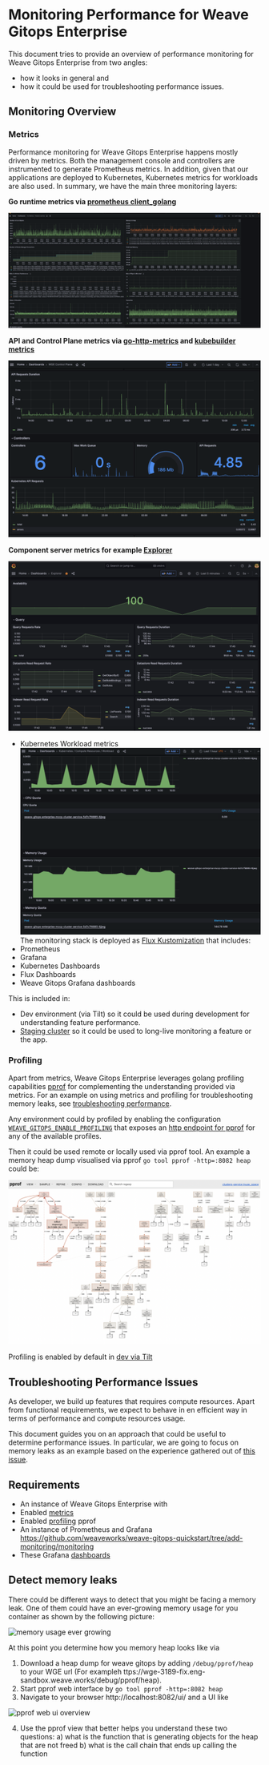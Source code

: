 # Monitoring Performance for Weave Gitops Enterprise

This document tries to provide an overview of performance monitoring for Weave Gitops Enterprise from two angles:
- how it looks in general and 
- how it could be used for troubleshooting performance issues.

## Monitoring Overview

### Metrics

Performance monitoring for Weave Gitops Enterprise happens mostly driven by metrics. Both the management console and controllers
are instrumented to generate Prometheus metrics. In addition, given that our applications are deployed to Kubernetes, 
Kubernetes metrics for workloads are also used. In summary, we have the main three monitoring layers:

 **Go runtime metrics via [prometheus client_golang](https://github.com/prometheus/client_golang/blob/1bae6c1e6314f6a20be183a7277059630780232a/prometheus/collectors/go_collector_latest.go)**

![overview-golang-runtime.png](monitoring%2Fimgs%2Foverview-golang-runtime.png)

 **API and Control Plane metrics via [go-http-metrics](https://github.com/slok/go-http-metrics) and [kubebuilder metrics](https://book.kubebuilder.io/reference/metrics-reference)**

![overview-wge.png](monitoring%2Fimgs%2Foverview-wge.png)

 **Component server metrics for example [Explorer](https://github.com/weaveworks/weave-gitops-enterprise/blob/b643619464104e59a17e77a697cd7c290f96889a/pkg/query/collector/metrics/recorder.go)**

![explorer emtrics](monitoring%2Fimgs%2Fexplorer-query-metrics-87ba3ddbfb12169b31b27e4f9ea8c722.png)

 - Kubernetes Workload metrics
![overview-kubernetes.png](monitoring%2Fimgs%2Foverview-kubernetes.png)
The monitoring stack is deployed as [Flux Kustomization](https://github.com/weaveworks/weave-gitops-quickstart/tree/add-monitoring) that includes:
- Prometheus 
- Grafana
- Kubernetes Dashboards
- Flux Dashboards 
- Weave Gitops Grafana dashboards

This is included in:
- Dev environment (via Tilt) so it could be used during development for understanding feature performance.
- [Staging cluster](https://github.com/weaveworks/weave-gitops-clusters/tree/main/k8s/clusters/internal-dev-gke/monitoring) so it could be used to long-live monitoring a feature or the app. 

### Profiling 

Apart from metrics, Weave Gitops Enterprise leverages golang profiling capabilities [pprof](https://pkg.go.dev/runtime/pprof) 
for complementing the understanding provided via metrics. For an example on using metrics and profiling for troubleshooting 
memory leaks, see [troubleshooting performance](#troubleshooting-performance-issues).

Any environment could by profiled by enabling the configuration [`WEAVE_GITOPS_ENABLE_PROFILING`](https://github.com/weaveworks/weave-gitops-enterprise/blob/b643619464104e59a17e77a697cd7c290f96889a/cmd/clusters-service/app/server.go#L843)
that exposes an [http endpoint for pprof](https://pkg.go.dev/net/http/pprof) for any of the available profiles. 

Then it could be used remote or locally used via pprof tool. An example a memory heap dump visualised via pprof `go tool pprof -http=:8082 heap` could be:

![pprof-web-ui.png](monitoring%2Fimgs%2Fpprof-web-ui.png)

Profiling is enabled by default in [dev via Tilt](../tools/dev-values.yaml) 

## Troubleshooting Performance Issues

As developer, we build up features that requires compute resources. Apart from functional requirements, we
expect to behave in en efficient way in terms of performance and compute resources usage.

This document guides you on an approach that could be useful to determine performance issues. In particular, we are going 
to focus on memory leaks as an example based on the experience gathered out of [this issue](https://github.com/weaveworks/weave-gitops-enterprise/issues/3189).




## Requirements

- An instance of Weave Gitops Enterprise with  
- Enabled [metrics]() 
- Enabled [profiling](https://go.dev/blog/pprof) pprof 
- An instance of Prometheus and Grafana https://github.com/weaveworks/weave-gitops-quickstart/tree/add-monitoring/monitoring  
- These Grafana [dashboards](./dashboards)  

## Detect memory leaks

There could be different ways to detect that you might be facing a memory leak. One of them could have an ever-growing 
memory usage for you container as shown by the following picture:

![memory usage ever growing](imgs/memory-leak-profile.png)

At this point you determine how you memory heap looks like via

1. Download a heap dump for weave gitops by adding `/debug/pprof/heap` to your WGE url (For exampleh ttps://wge-3189-fix.eng-sandbox.weave.works/debug/pprof/heap).
2. Start pprof web interface by `go tool pprof -http=:8082 heap`
3. Navigate to your browser http://localhost:8082/ui/ and a UI like 

![pprof web ui overview](imgs/pprof-web-ui.png)

4. Use the pprof view that better helps you understand these two questions:
 a) what is the function that is generating objects for the heap that are not freed
 b) what is the call chain that ends up calling the function









